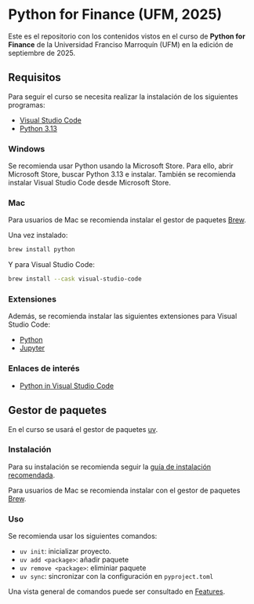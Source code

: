 # Python for Finance (UFM, 2025)

Este es el repositorio con los contenidos vistos en el curso de **Python for Finance** de la Universidad Franciso Marroquín (UFM) en la edición de septiembre de 2025.

## Requisitos

Para seguir el curso se necesita realizar la instalación de los siguientes programas:
* [Visual Studio Code](https://code.visualstudio.com)
* [Python 3.13](https://www.python.org)

### Windows

Se recomienda usar Python usando la Microsoft Store. Para ello, abrir Microsoft Store, buscar Python 3.13 e instalar. También se recomienda instalar Visual Studio Code desde Microsoft Store.

### Mac

Para usuarios de Mac se recomienda instalar el gestor de paquetes [Brew](https://brew.sh).

Una vez instalado:

```bash
brew install python
```

Y para Visual Studio Code:
```bash
brew install --cask visual-studio-code
```

### Extensiones

Además, se recomienda instalar las siguientes extensiones para Visual Studio Code:
* [Python](https://marketplace.visualstudio.com/items?itemName=ms-python.python)
* [Jupyter](https://marketplace.visualstudio.com/items?itemName=ms-toolsai.jupyter)

### Enlaces de interés
* [Python in Visual Studio Code](https://code.visualstudio.com/docs/languages/python)


## Gestor de paquetes

En el curso se usará el gestor de paquetes [uv](https://docs.astral.sh/uv/).

### Instalación

Para su instalación se recomienda seguir la [guía de instalación recomendada](https://docs.astral.sh/uv/getting-started/installation/).

Para usuarios de Mac se recomienda instalar con el gestor de paquetes [Brew](https://brew.sh).

### Uso

Se recomienda usar los siguientes comandos:
* `uv init`: inicializar proyecto.
* `uv add <package>`: añadir paquete
* `uv remove <package>`: eliminiar paquete
* `uv sync`: sincronizar con la configuración en `pyproject.toml`

Una vista general de comandos puede ser consultado en [Features](https://docs.astral.sh/uv/getting-started/features/#the-pip-interface).